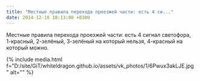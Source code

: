 ```yaml
---
title: "Местные правила перехода проезжей части: есть 4 си..."
date: 2014-12-18 18:13:00 +0300
---
```


Местные правила перехода проезжей части: есть 4 сигнал светофора, 1-красный, 2-зелёный, 3-зелёный на который нельзя, 4-красный на который можно.

{% include media.html f="D:/site/GiT/whiteldragon.github.io/assets/vk_photos/1/6Pwux3akLJE.jpg" alt="" %}

